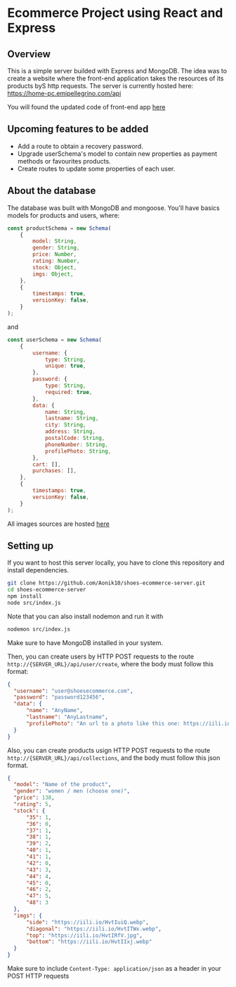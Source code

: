 # Ecommerce Project using React and Express

## Overview

This is a simple server builded with Express and MongoDB. The idea was to create a website where the front-end application takes the resources of its products byS http requests. The server is currently hosted here: https://home-pc.emipellegrino.com/api

You will found the updated code of front-end app [here](https://github.com/Aonik10/shoes-ecommerce)

## Upcoming features to be added

- Add a route to obtain a recovery password.
- Upgrade userSchema's model to contain new properties as payment methods or favourites products.
- Create routes to update some properties of each user.

## About the database

The database was built with MongoDB and mongoose. You'll have basics models for products and users, where:

```js
const productSchema = new Schema(
    {
        model: String,
        gender: String,
        price: Number,
        rating: Number,
        stock: Object,
        imgs: Object,
    },
    {
        timestamps: true,
        versionKey: false,
    }
);
```
and

```js
const userSchema = new Schema(
    {
        username: {
            type: String,
            unique: true,
        },
        password: {
            type: String,
            required: true,
        },
        data: {
            name: String,
            lastname: String,
            city: String,
            address: String,
            postalCode: String,
            phoneNumber: String,
            profilePhoto: String,
        },
        cart: [],
        purchases: [],
    },
    {
        timestamps: true,
        versionKey: false,
    }
);
```

All images sources are hosted [here](https://freeimage.host/emilianopellegri)

## Setting up

If you want to host this server locally, you have to clone this repository and install dependencies.

```bash
git clone https://github.com/Aonik10/shoes-ecommerce-server.git
cd shoes-ecommerce-server
npm install
node src/index.js
```

Note that you can also install nodemon and run it with 

```bash
nodemon src/index.js
```

Make sure to have MongoDB installed in your system.

Then, you can create users by HTTP POST requests to the route ```http://{SERVER_URL}/api/user/create```, where the body must follow this format:

```json
{
  "username": "user@shoesecommerce.com",
  "password": "password123456",
  "data": {
      "name": "AnyName",
      "lastname": "AnyLastname",
      "profilePhoto": "An url to a photo like this one: https://iili.io/HkDmMla.jpg"
  }
}
```

Also, you can create products usign HTTP POST requests to the route ```http://{SERVER_URL}/api/collections```, and the body must follow this json format.

```json
{
  "model": "Name of the product",
  "gender": "women / men (choose one)",
  "price": 138,
  "rating": 5,
  "stock": {
      "35": 1,
      "36": 0,
      "37": 1,
      "38": 1,
      "39": 2,
      "40": 1,
      "41": 1,
      "42": 0,
      "43": 3,
      "44": 4,
      "45": 0,
      "46": 2,
      "47": 5,
      "48": 3
  },
  "imgs": {
      "side": "https://iili.io/HvtIuiQ.webp",
      "diagonal": "https://iili.io/HvtITWx.webp",
      "top": "https://iili.io/HvtIRfV.jpg",
      "bottom": "https://iili.io/HvtIIxj.webp"
  }
}
```

Make sure to include ```Content-Type: application/json``` as a header in your POST HTTP requests